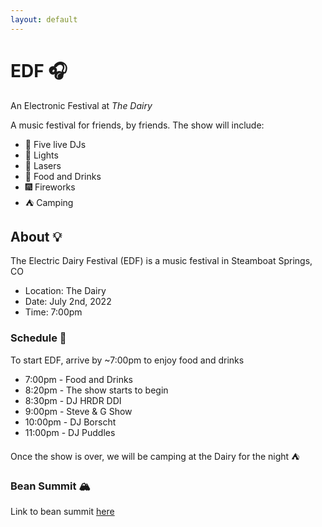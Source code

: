 ```yaml
---
layout: default
---
```

<!-- See the link below for markdown examples with this template -->
<!-- https://github.com/pages-themes/cayman/blob/master/index.md -->

# EDF 🎧

An Electronic Festival at *The Dairy*

A music festival for friends, by friends. The show will include:

- 🎵 Five live DJs
- 🚦 Lights
- 🔦 Lasers
- 🥘 Food and Drinks
- 🎆 Fireworks
- ⛺ Camping

## About 💡

The Electric Dairy Festival (EDF) is a music festival in Steamboat Springs, CO

- Location: The Dairy
- Date: July 2nd, 2022
- Time: 7:00pm

### Schedule 📆

To start EDF, arrive by ~7:00pm to enjoy food and drinks

- 7:00pm - Food and Drinks
- 8:20pm - The show starts to begin
- 8:30pm - DJ HRDR DDI
- 9:00pm - Steve & G Show
- 10:00pm - DJ Borscht
- 11:00pm - DJ Puddles

Once the show is over, we will be camping at the Dairy for the night ⛺

### Bean Summit 🏔️

Link to bean summit [here](./bean-summit.html)
